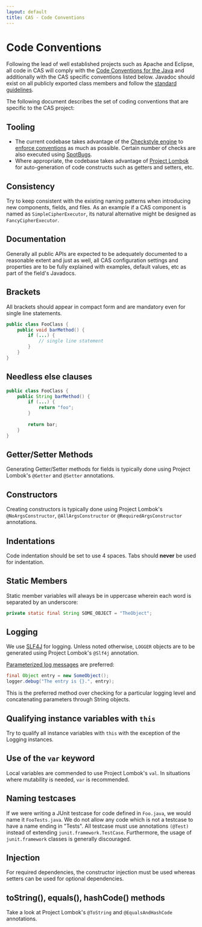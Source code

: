 ```yaml
---
layout: default
title: CAS - Code Conventions
---
```


# Code Conventions

Following the lead of well established projects such as Apache and Eclipse, all code in CAS will comply with the [Code Conventions for the Java](http://java.sun.com/docs/codeconv/html/CodeConvTOC.doc.html) and additionally with the CAS specific conventions listed below. Javadoc should exist on all publicly exported class members and follow the [standard guidelines](http://java.sun.com/j2se/javadoc/writingdoccomments/index.html).

The following document describes the set of coding conventions that are specific to the CAS project:

## Tooling

- The current codebase takes advantage of the [Checkstyle engine](https://checkstyle.sourceforge.net) to [enforce conventions](https://github.com/Apereo/cas/blob/master/style/checkstyle-rules.xml) as much as possible. Certain number of checks are also executed using [SpotBugs](https://spotbugs.github.io/).
- Where appropriate, the codebase takes advantage of [Project Lombok](https://projectlombok.org/) for auto-generation of code constructs such as getters and setters, etc.

## Consistency

Try to keep consistent with the existing naming patterns when introducing new components, fields, and files. As an example if a CAS component is named as `SimpleCipherExecutor`, its natural alternative might be designed as `FancyCipherExecutor`.

## Documentation

Generally all public APIs are expected to be adequately documented to a reasonable extent and just as well, all CAS configuration settings and properties are to be fully explained with examples, default values, etc as part of the field's Javadocs.

## Brackets

All brackets should appear in compact form and are mandatory even for single line statements.

```java
public class FooClass {
    public void barMethod() {
        if (...) {
            // single line statement
        }
    }
}
```


## Needless else clauses

```java
public class FooClass {
    public String barMethod() {
        if (...) {
            return "foo";
        }
         
        return bar;
    }
}
```

## Getter/Setter Methods

Generating Getter/Setter methods for fields is typically done using Project Lombok's `@Getter` and `@Setter` annotations.

## Constructors

Creating constructors is typically done using Project Lombok's `@NoArgsConstructor`, `@AllArgsConstructor` or `@RequiredArgsConstructor` annotations.

## Indentations

Code indentation should be set to use 4 spaces. Tabs should **never** be used for indentation.

## Static Members

Static member variables will always be in uppercase wherein each word is separated by an underscore:

```java
private static final String SOME_OBJECT = "TheObject"; 
```

## Logging

We use [SLF4J](https://www.slf4j.org/index.html) for logging. Unless noted otherwise, `LOGGER` objects are to be generated using Project Lombok's `@Slf4j` annotation.

[Parameterized log messages](https://www.slf4j.org/faq.html#logging_performance) are preferred:

```java
final Object entry = new SomeObject();
logger.debug("The entry is {}.", entry);
```

This is the preferred method over checking for a particular logging level and concatenating parameters through String objects.

## Qualifying instance variables with `this`

Try to qualify all instance variables with `this` with the exception of the Logging instances.

## Use of the `var` keyword

Local variables are commended to use Project Lombok's `val`. In situations where mutability is needed, `var` is recommended.

## Naming testcases

If we were writing a JUnit testcase for code defined in `Foo.java`, we would name it `FooTests.java`. We do not allow any code which is not a testcase to have a name ending in "Tests". All testcase must use annotations `(@Test)` instead of extending `junit.framework.TestCase`. Furthermore, the usage of `junit.framework` classes is generally discouraged.

## Injection

For required dependencies, the constructor injection must be used whereas setters can be used for optional dependencies.

## toString(), equals(), hashCode() methods

Take a look at Project Lombok's `@ToString` and `@EqualsAndHashCode` annotations.
